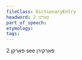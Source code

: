 ```yaml
---
fileClass: DictionaryEntry
headword: פּאַרקן 2
part_of_speech: 
etymology: 
tags: 
---
```

פּאַרקן 2
see פּאַרקירן